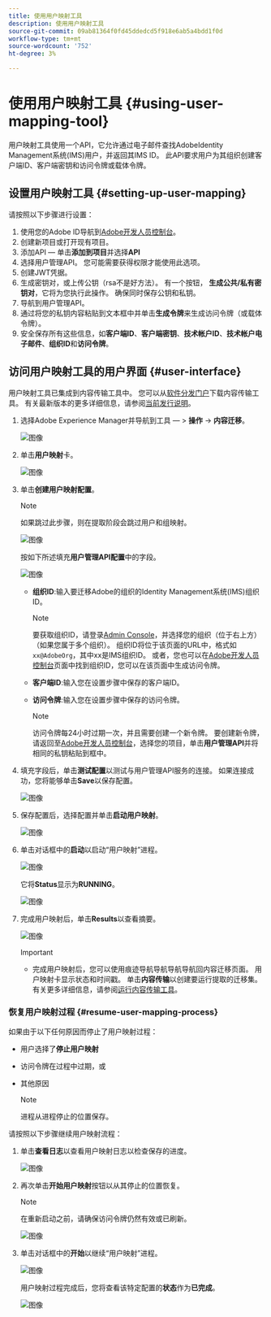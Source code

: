 ```yaml
---
title: 使用用户映射工具
description: 使用用户映射工具
source-git-commit: 09ab81364f0fd45ddedcd5f918e6ab5a4bdd1f0d
workflow-type: tm+mt
source-wordcount: '752'
ht-degree: 3%

---
```



# 使用用户映射工具 {#using-user-mapping-tool}

用户映射工具使用一个API，它允许通过电子邮件查找AdobeIdentity Management系统(IMS)用户，并返回其IMS ID。 此API要求用户为其组织创建客户端ID、客户端密钥和访问令牌或载体令牌。

## 设置用户映射工具 {#setting-up-user-mapping}

请按照以下步骤进行设置：

1. 使用您的Adobe ID导航到[Adobe开发人员控制台](https://console.adobe.io)。
1. 创建新项目或打开现有项目。
1. 添加API — 单击&#x200B;**添加到项目**&#x200B;并选择&#x200B;**API**
1. 选择用户管理API。  您可能需要获得权限才能使用此选项。
1. 创建JWT凭据。
1. 生成密钥对，或上传公钥（rsa不是好方法）。  有一个按钮， **生成公共/私有密钥对**，它将为您执行此操作。  确保同时保存公钥和私钥。
1. 导航到用户管理API。
1. 通过将您的私钥内容粘贴到文本框中并单击&#x200B;**生成令牌**&#x200B;来生成访问令牌（或载体令牌）。
1. 安全保存所有这些信息，如&#x200B;**客户端ID**、**客户端密钥**、**技术帐户ID**、**技术帐户电子邮件**、**组织ID**&#x200B;和&#x200B;**访问令牌**。

## 访问用户映射工具的用户界面 {#user-interface}

用户映射工具已集成到内容传输工具中。 您可以从[软件分发门户](https://experience.adobe.com/#/downloads/content/software-distribution/en/aemcloud.html)下载内容传输工具。 有关最新版本的更多详细信息，请参阅[当前发行说明](/help/release-notes/release-notes-cloud/release-notes-current.md)。

1. 选择Adobe Experience Manager并导航到工具 — > **操作** -> **内容迁移**。

   ![图像](/help/move-to-cloud-service/content-transfer-tool/assets-user-mapping/user-mapping-access1.png)

1. 单击&#x200B;**用户映射**&#x200B;卡。

   ![图像](/help/move-to-cloud-service/content-transfer-tool/assets-user-mapping/user-mapping-access2.png)

1. 单击&#x200B;**创建用户映射配置**。

   >[!NOTE]
   >如果跳过此步骤，则在提取阶段会跳过用户和组映射。

   ![图像](/help/move-to-cloud-service/content-transfer-tool/assets-user-mapping/user-mapping-access5.png)

   按如下所述填充&#x200B;**用户管理API配置**&#x200B;中的字段。

   ![图像](/help/move-to-cloud-service/content-transfer-tool/assets-user-mapping/user-mapping-access3.png)


   * **组织ID**:输入要迁移Adobe的组织的Identity Management系统(IMS)组织ID。

      >[!NOTE]
      >要获取组织ID，请登录[Admin Console](https://adminconsole.adobe.com/)，并选择您的组织（位于右上方）（如果您属于多个组织）。 组织ID将位于该页面的URL中，格式如`xx@AdobeOrg`，其中xx是IMS组织ID。  或者，您也可以在[Adobe开发人员控制台](https://console.adobe.io)页面中找到组织ID，您可以在该页面中生成访问令牌。

   * **客户端ID**:输入您在设置步骤中保存的客户端ID。

   * **访问令牌**:输入您在设置步骤中保存的访问令牌。

      >[!NOTE]
      >访问令牌每24小时过期一次，并且需要创建一个新令牌。 要创建新令牌，请返回至[Adobe开发人员控制台](https://console.adobe.io)，选择您的项目，单击&#x200B;**用户管理API**&#x200B;并将相同的私钥粘贴到框中。

1. 填充字段后，单击&#x200B;**测试配置**&#x200B;以测试与用户管理API服务的连接。 如果连接成功，您将能够单击&#x200B;**Save**&#x200B;以保存配置。

   ![图像](/help/move-to-cloud-service/content-transfer-tool/assets-user-mapping/user-mapping-access4.png)

1. 保存配置后，选择配置并单击&#x200B;**启动用户映射**。

   ![图像](/help/move-to-cloud-service/content-transfer-tool/assets-user-mapping/user-mapping-landing4.png)

1. 单击对话框中的&#x200B;**启动**&#x200B;以启动“用户映射”进程。

   ![图像](/help/move-to-cloud-service/content-transfer-tool/assets-user-mapping/resume-user-mapping3.png)

   它将&#x200B;**Status**&#x200B;显示为&#x200B;**RUNNING**。

   ![图像](/help/move-to-cloud-service/content-transfer-tool/assets-user-mapping/user-mapping-start1.png)


1. 完成用户映射后，单击&#x200B;**Results**&#x200B;以查看摘要。

   ![图像](/help/move-to-cloud-service/content-transfer-tool/assets-user-mapping/user-mapping-landing5.png)

   >[!IMPORTANT]
   >* 完成用户映射后，您可以使用痕迹导航导航导航导航回内容迁移页面。 用户映射卡显示状态和时间戳。 单击&#x200B;**内容传输**&#x200B;以创建要运行提取的迁移集。 有关更多详细信息，请参阅[运行内容传输工具](https://experienceleague.adobe.com/docs/experience-manager-cloud-service/moving/cloud-migration/content-transfer-tool/using-content-transfer-tool.html?lang=en#running-tool)。


### 恢复用户映射过程 {#resume-user-mapping-process}

如果由于以下任何原因而停止了用户映射过程：

* 用户选择了&#x200B;**停止用户映射**
* 访问令牌在过程中过期，或
* 其他原因

   >[!NOTE]
   >进程从进程停止的位置保存。

请按照以下步骤继续用户映射流程：

1. 单击&#x200B;**查看日志**&#x200B;以查看用户映射日志以检查保存的进度。

   ![图像](/help/move-to-cloud-service/content-transfer-tool/assets-user-mapping/resume-user-mapping1.png)

1. 再次单击&#x200B;**开始用户映射**&#x200B;按钮以从其停止的位置恢复。

   >[!NOTE]
   >在重新启动之前，请确保访问令牌仍然有效或已刷新。

   ![图像](/help/move-to-cloud-service/content-transfer-tool/assets-user-mapping/resume-user-mapping2.png)

1. 单击对话框中的&#x200B;**开始**&#x200B;以继续“用户映射”进程。

   ![图像](/help/move-to-cloud-service/content-transfer-tool/assets-user-mapping/resume-user-mapping3.png)

   用户映射过程完成后，您将查看该特定配置的&#x200B;**状态**&#x200B;作为&#x200B;**已完成**。

   ![图像](/help/move-to-cloud-service/content-transfer-tool/assets-user-mapping/resume-user-mapping4.png)
